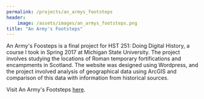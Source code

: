 ```yaml
---
permalink: /projects/an_armys_footsteps
header:
    image: /assets/images/an_armys_footsteps.png
title: "An Army's Footsteps"
---
```

An Army's Foosteps is a final project for HST 251: Doing Digital History, a course I took in Spring 2017 at Michigan State University. The project involves studying the locations of Roman temporary fortifications and encampments in Scotland. The website was designed using Wordpress, and the project involved analysis of geographical data using ArcGIS and comparison of this data with information from historical sources.

Visit An Army's Footsteps [here](http://anarmysfootsteps.leadr.msu.edu/).